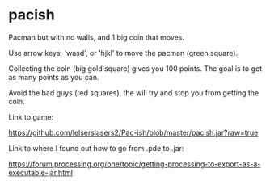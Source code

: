 # pacish
 Pacman but with no walls, and 1 big coin that moves.
 
 Use arrow keys, 'wasd', or 'hjkl' to move the pacman (green square).
 
 Collecting the coin (big gold square) gives you 100 points. The goal is to get as many points as you can.
 
 Avoid the bad guys (red squares), the will try and stop you from getting the coin.
 
 Link to game:
 
 https://github.com/lelserslasers2/Pac-ish/blob/master/pacish.jar?raw=true
 
 Link to where I found out how to go from .pde to .jar:
 
 https://forum.processing.org/one/topic/getting-processing-to-export-as-a-executable-jar.html
